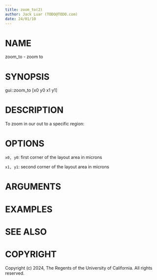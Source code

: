 ```yaml
---
title: zoom_to(2)
author: Jack Luar (TODO@TODO.com)
date: 24/01/10
---
```


# NAME

zoom_to - zoom to

# SYNOPSIS

gui::zoom_to 
       [x0 y0 x1 y1]


# DESCRIPTION

To zoom in our out to a specific region:

# OPTIONS

`x0, y0`:  first corner of the layout area in microns

`x1, y1`:  second corner of the layout area in microns

# ARGUMENTS

# EXAMPLES

# SEE ALSO

# COPYRIGHT

Copyright (c) 2024, The Regents of the University of California. All rights reserved.
